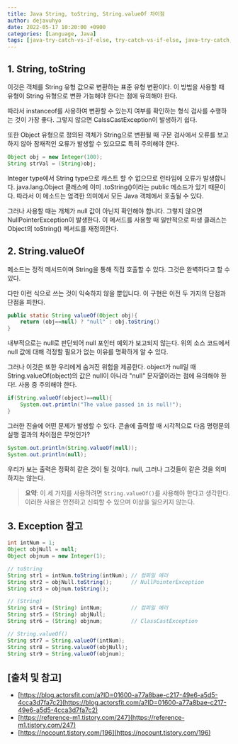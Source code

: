 ```yaml
---
title: Java String, toString, String.valueOf 차이점
author: dejavuhyo
date: 2022-05-17 10:20:00 +0900
categories: [Language, Java]
tags: [java-try-catch-vs-if-else, try-catch-vs-if-else, java-try-catch, java-if-else, try-catch-if-else-차이점]
---
```


## 1. String, toString
이것은 객체를 String 유형 값으로 변환하는 표준 유형 변환이다. 이 방법을 사용할 때 유형이 String 유형으로 변환 가능해야 한다는 점에 유의해야 한다.

따라서 instanceof를 사용하여 변환할 수 있는지 여부를 확인하는 형식 검사를 수행하는 것이 가장 좋다. 그렇지 않으면 CalssCastException이 발생하기 쉽다.

또한 Object 유형으로 정의된 객체가 String으로 변환될 때 구문 검사에서 오류를 보고하지 않아 잠재적인 오류가 발생할 수 있으므로 특히 주의해야 한다.

```java
Object obj = new Integer(100);
String strVal = (String)obj;
```

Integer type에서 String type으로 캐스트 할 수 없으므로 런타임에 오류가 발생합니다. java.lang.Object 클래스에 이미 .toString()이라는 public 메소드가 있기 때문이다. 따라서 이 메소드는 엄격한 의미에서 모든 Java 객체에서 호출될 수 있다.

그러나 사용할 때는 개체가 null 값이 아닌지 확인해야 합니다. 그렇지 않으면 NullPointerException이 발생한다. 이 메서드를 사용할 때 일반적으로 파생 클래스는 Object의 toString() 메서드를 재정의한다.

## 2. String.valueOf
메소드는 정적 메서드이며 String을 통해 직접 호출할 수 있다. 그것은 완벽하다고 할 수 있다.

다만 이런 식으로 쓰는 것이 익숙하지 않을 뿐입니다. 이 구현은 이전 두 가지의 단점과 단점을 피한다.

```java
public static String valueOf(Object obj){
    return (obj==null) ? "null" : obj.toString()
}
```

내부적으로는 null로 판단되어 null 포인터 예외가 보고되지 않는다. 위의 소스 코드에서 null 값에 대해 걱정할 필요가 없는 이유를 명확하게 알 수 있다.

그러나 이것은 또한 우리에게 숨겨진 위험을 제공한다. object가 null일 때 String.valueOf(object)의 값은 null이 아니라 "null" 문자열이라는 점에 유의해야 한다!. 사용 중 주의해야 한다.

```java
if(String.valueOf(object)==null){
    System.out.println("The value passed in is null!");
}
```

그러한 진술에 어떤 문제가 발생할 수 있다. 콘솔에 출력할 때 시각적으로 다음 명령문의 실행 결과의 차이점은 무엇인가?

```java
System.out.println(String.valueOf(null));
System.out.println(null);
```

우리가 보는 출력은 정확히 같은 것이 될 것이다. null, 그러나 그것들이 같은 것을 의미하지는 않는다.

> **요약**: 이 세 가지를 사용하려면 `String.valueOf()`를 사용해야 한다고 생각한다. 이러한 사용은 안전하고 신뢰할 수 있으며 이상을 일으키지 않는다.

## 3. Exception 참고

```java
int intNum = 1;
Object objNull = null;
Object objnum = new Integer(1);

// toString
String str1 = intNum.toString(intNum); // 컴파일 에러
String str2 = objNull.toString();      // NullPointerException
String str3 = objnum.toString();

// (String)
String str4 = (String) intNum;         // 컴파일 에러
String str5 = (String) objNull;
String str6 = (String) objnum;         // ClassCastException

// String.valueOf()
String str7 = String.valueOf(intNum);
String str8 = String.valueOf(objNull);
String str9 = String.valueOf(objnum);
```

## [출처 및 참고]
* [https://blog.actorsfit.com/a?ID=01600-a77a8bae-c217-49e6-a5d5-4cca3d7fa7c2](https://blog.actorsfit.com/a?ID=01600-a77a8bae-c217-49e6-a5d5-4cca3d7fa7c2)
* [https://reference-m1.tistory.com/247](https://reference-m1.tistory.com/247)
* [https://nocount.tistory.com/196](https://nocount.tistory.com/196)
